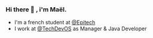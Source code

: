 ### Hi there 👋 , i'm Maël.
- I'm a french student at [@Epitech](https://epitech.eu)
- I work at [@TechDevOS](https://techdev-os.fr) as Manager & Java Developer
